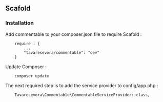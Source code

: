 ## Scafold ##
 
### Installation ###
 
Add commentable to your composer.json file to require Scafold :
```
    require : {
        ...
        "tavaresevora/commentable": "dev"
    }
```
 
Update Composer :
```
    composer update
```
 
The next required step is to add the service provider to config/app.php :
```
    Tavaresevora\Commentable\CommentableServiceProvider::class,
```
 